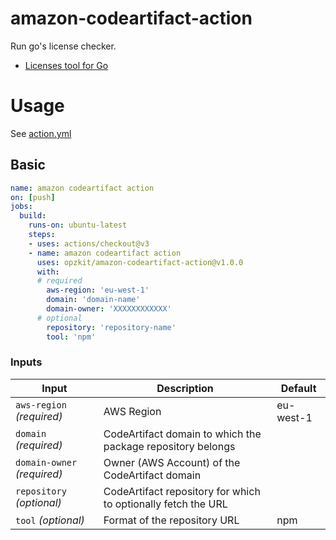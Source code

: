 # amazon-codeartifact-action
Run go's license checker.

- [Licenses tool for Go](https://github.com/google/go-licenses)

# Usage
See [action.yml](action.yml)

## Basic

```yaml
name: amazon codeartifact action
on: [push]
jobs:
  build:
    runs-on: ubuntu-latest
    steps:
    - uses: actions/checkout@v3
    - name: amazon codeartifact action
      uses: opzkit/amazon-codeartifact-action@v1.0.0
      with:
      # required
        aws-region: 'eu-west-1'
        domain: 'domain-name'
        domain-owner: 'XXXXXXXXXXXX'
      # optional
        repository: 'repository-name'
        tool: 'npm'
```

### Inputs

| Input                         | Description                                                   | Default   |
|-------------------------------|---------------------------------------------------------------|-----------|
| `aws-region` _(required)_     | AWS Region                                                    |eu-west-1  |
| `domain` _(required)_         | CodeArtifact domain to which the package repository belongs   |           |
| `domain-owner` _(required)_   | Owner (AWS Account) of the CodeArtifact domain                |           |
| `repository` _(optional)_     | CodeArtifact repository for which to optionally fetch the URL |           |
| `tool` _(optional)_           | Format of the repository URL                                  | npm       |
